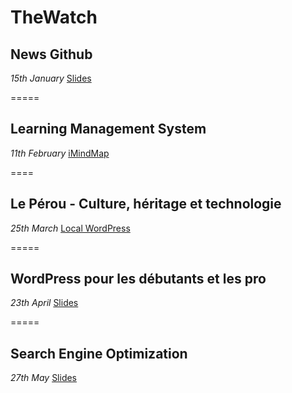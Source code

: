 # TheWatch

## News Github 
*15th January*
[Slides](https://github.com/JussiCcoyllo/Veille-News-Github/blob/master/Git-et-GitHub.pdf)

=====

## Learning Management System 
*11th February*
[iMindMap](https://github.com/JussiCcoyllo/Veille-LMS)

====

## Le Pérou - Culture, héritage et technologie 
*25th March*
[Local WordPress](https://www.awesomescreenshot.com/image/4032032/8e564db5571369878b765fed77160385)

=====

## WordPress pour les débutants et les pro
*23th April*
[Slides](https://my.visme.co/projects/pv0o06e4-wordpress-pour-les-debutants-et-le-pro)

=====

## Search Engine Optimization
*27th May*
[Slides](https://jussiccoyllo.github.io/Veille-SEO/assets/player/KeynoteDHTMLPlayer.html)
